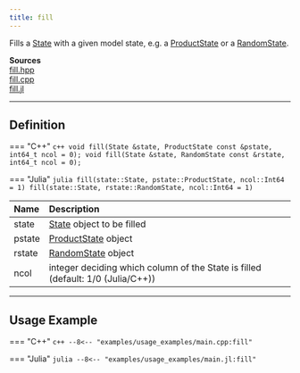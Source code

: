 ```yaml
---
title: fill
---
```


Fills a [State](state.md) with a given model state, e.g. a [ProductState](product_state.md) or a [RandomState](random_state.md).

**Sources**<br>
[fill.hpp](https://github.com/awietek/xdiag/blob/main/xdiag/states/fill.hpp)<br>
[fill.cpp](https://github.com/awietek/xdiag/blob/main/xdiag/states/fill.cpp)<br>
[fill.jl](https://github.com/awietek/XDiag.jl/blob/main/src/states/fill.jl)

---

## Definition

=== "C++"
	```c++
	void fill(State &state, ProductState const &pstate, int64_t ncol = 0);
	void fill(State &state, RandomState const &rstate, int64_t ncol = 0);
	```
	
=== "Julia"
	```julia
	fill(state::State, pstate::ProductState, ncol::Int64 = 1)
	fill(state::State, rstate::RandomState, ncol::Int64 = 1)
	```

| Name   | Description                                                                     |   |
|:-------|:--------------------------------------------------------------------------------|---|
| state  | [State](state.md) object to be filled                                           |   |
| pstate | [ProductState](product_state.md) object                                         |   |
| rstate | [RandomState](random_state.md) object                                           |   |
| ncol   | integer deciding which column of the State is filled (default: 1/0 (Julia/C++)) |   |

---

## Usage Example

=== "C++"
	```c++
	--8<-- "examples/usage_examples/main.cpp:fill"
	```
	
=== "Julia"
	```julia
	--8<-- "examples/usage_examples/main.jl:fill"
	```

	
